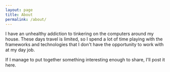 ```yaml
---
layout: page
title: About
permalink: /about/
---
```


I have an unhealthy addiction to tinkering on the computers around my house.
These days travel is limited, so I spend a lot of time playing with the frameworks and technologies that I don't have the opportunity to work with at my day job. 

If I manage to put together something interesting enough to share, I'll post it here.
